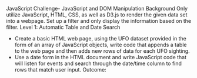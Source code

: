 JavaScript Challenge- JavaScript and DOM Manipulation
Background
Only utilize JavaScript, HTML, CSS, as well as D3.js to render the given data set into a webpage. Set up a filter and only display the information based on the filter.
Level 1: Automatic Table and Date Search 
* Create a basic HTML web page, using the UFO dataset provided in the form of an array of JavaScript objects, write code that appends a table to the web page and then adds new rows of data for each UFO sighting.
* Use a date form in the HTML document and write JavaScript code that will listen for events and search through the date/time column to find rows that match user input.
Outcome:

